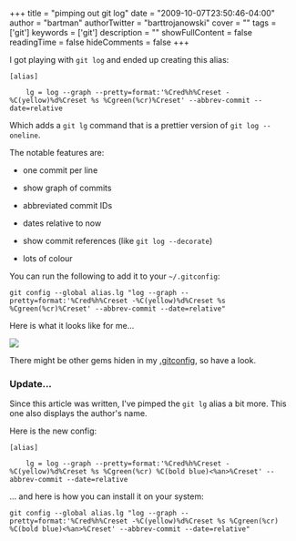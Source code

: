 +++
title = "pimping out git log"
date = "2009-10-07T23:50:46-04:00"
author = "bartman"
authorTwitter = "barttrojanowski"
cover = ""
tags = ['git']
keywords = ['git']
description = ""
showFullContent = false
readingTime = false
hideComments = false
+++

I got playing with `git log` and ended up creating this alias:



    [alias]

        lg = log --graph --pretty=format:'%Cred%h%Creset -%C(yellow)%d%Creset %s %Cgreen(%cr)%Creset' --abbrev-commit --date=relative



Which adds a `git lg` command that is a prettier version of `git log --oneline`.



<!--more-->



The notable features are:



 - one commit per line

 - show graph of commits

 - abbreviated commit IDs

 - dates relative to now

 - show commit references (like `git log --decorate`)

 - lots of colour



You can run the following to add it to your `~/.gitconfig`:



    git config --global alias.lg "log --graph --pretty=format:'%Cred%h%Creset -%C(yellow)%d%Creset %s %Cgreen(%cr)%Creset' --abbrev-commit --date=relative"



Here is what it looks like for me...



  <img src=/~bart/blogimg/git-lg.png>



There might be other gems hiden in my [.gitconfig](http://www.jukie.net/~bart/conf/gitconfig), so have a look.



### Update...



Since this article was written, I've pimped the `git lg` alias a bit more.  This one also displays the author's name.



Here is the new config:



    [alias]

        lg = log --graph --pretty=format:'%Cred%h%Creset -%C(yellow)%d%Creset %s %Cgreen(%cr) %C(bold blue)<%an>%Creset' --abbrev-commit --date=relative



... and here is how you can install it on your system:



    git config --global alias.lg "log --graph --pretty=format:'%Cred%h%Creset -%C(yellow)%d%Creset %s %Cgreen(%cr) %C(bold blue)<%an>%Creset' --abbrev-commit --date=relative"
